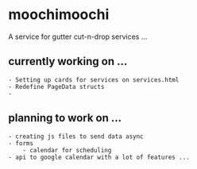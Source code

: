 # moochimoochi
A service for gutter cut-n-drop services ... 


## currently working on ...
	- Setting up cards for services on services.html
	- Redefine PageData structs
	-

## planning to work on ...
	- creating js files to send data async
	- forms
		- calendar for scheduling
	- api to google calendar with a lot of features ... 